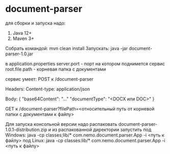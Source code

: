 # document-parser

для сборки и запуска надо:
1. Java 12+
2. Maven 3+

Собрать командой: mvn clean install
Запускать: java -jar document-parser-1.0.jar

в application.properties
server.port - порт на котором поднимется сервис
root.file.path - корневая папка с документами

сервис умеет:
POST к /document-parser

Headers:
Content-type: application/json

Body:
{
  "base64Content": "..."
  "documentType": "<DOCX или DOC>"
}

GET к /document-parser?filePath=<относительный путь от корневой папки с документами к файлу>

Для запуска консольной версии надо распаковать document-parser-1.0.1-distribution.zip
и из распакованной директории запустить 
под Windows: java -cp classes;lib/* com.nemo.document.parser.App -i <путь к файлу>
под Linux: java -cp classes:lib/* com.nemo.document.parser.App -i <путь к файлу>
